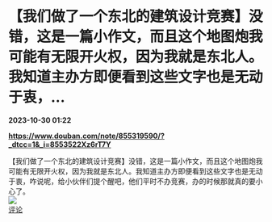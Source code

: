 # 【我们做了一个东北的建筑设计竞赛】没错，这是一篇小作文，而且这个地图炮我可能有无限开火权，因为我就是东北人。我知道主办方即便看到这些文字也是无动于衷，...

**2023-10-30 01:22**

**https://www.douban.com/note/855319590/?_dtcc=1&_i=8553522Xz6rT7Y**

【我们做了一个东北的建筑设计竞赛】没错，这是一篇小作文，而且这个地图炮我可能有无限开火权，因为我就是东北人。我知道主办方即便看到这些文字也是无动于衷，咋说呢，给小伙伴们提个醒吧，他们平时不办竞赛，办的时候那就真的要小心了。  
![](https://img3.chouti.com/CHOUTI_20231029/09A075060320483CB2C0F4A7CD6A4AC0_W314H314.jpeg)  
[评论](https://m.chouti.com/link/40439085)